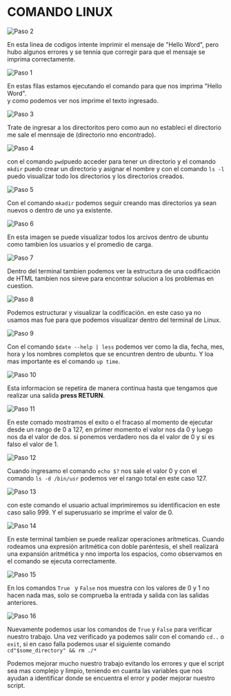 # COMANDO LINUX

![Paso 2](https://github.com/Michael-Gavino/Datos_y_Redes/blob/main/main/FOTOS/Imagen%202.jpg?raw=true)

En esta linea de codigos intente imprimir el mensaje de "Hello Word", pero hubo algunos errores y se tennia que corregir para que el mensaje se imprima correctamente.

![Paso 1](https://github.com/Michael-Gavino/Datos_y_Redes/blob/main/main/FOTOS/Imagen%201.jpg?raw=true)

En estas filas estamos ejecutando el comando para que nos imprima "Hello Word".      
y como podemos ver nos imprime el texto ingresado.

![Paso 3](https://github.com/Michael-Gavino/Datos_y_Redes/blob/main/main/FOTOS/Imagen%203.jpg?raw=true)

Trate de ingresar a los directoritos pero como aun no estableci el directorio me sale el mennsaje de (directorio nno encontrado).

![Paso 4](https://github.com/Michael-Gavino/Datos_y_Redes/blob/main/main/FOTOS/Imagen%204.jpg?raw=true)

con el comando `pwd`puedo acceder para tener un directorio y el comando `mkdir` puedo crear un directorio y asignar el nombre y con el comando `ls -l` puedo visualizar todo los directorios y los directorios creados.

![Paso 5](https://github.com/Michael-Gavino/Datos_y_Redes/blob/main/main/FOTOS/Imagen%205.jpg?raw=true)

Con el comando `mkadir` podemos seguir creando mas directorios ya sean nuevos o dentro de uno ya existente.

![Paso 6](https://github.com/Michael-Gavino/Datos_y_Redes/blob/main/main/FOTOS/Imagen%206.jpg?raw=true)

En esta imagen se puede visualizar todos los arcivos dentro de ubuntu como tambien los usuarios y el promedio de carga.

![Paso 7](https://github.com/Michael-Gavino/Datos_y_Redes/blob/main/main/FOTOS/Imagen%207.jpg?raw=true)

Dentro del terminal tambien podemos ver la estructura de una codificación de HTML tambien nos sireve para encontrar solucion a los problemas en cuestion.

![Paso 8](https://github.com/Michael-Gavino/Datos_y_Redes/blob/main/main/FOTOS/Imagen%208.jpg?raw=true)

Podemos estructurar y visualizar la codificación. en este caso ya no usamos mas fue para que podemos visualizar dentro del terminal de Linux.

![Paso 9](https://github.com/Michael-Gavino/Datos_y_Redes/blob/main/main/FOTOS/Imagen%209.jpg?raw=true)

Con el comando `$date --help | less`  podemos ver  como la dia, fecha, mes, hora y los nombres completos que se encuntren dentro de ubuntu. Y loa mas importante es el comando `up time`.

![Paso 10](https://github.com/Michael-Gavino/Datos_y_Redes/blob/main/main/FOTOS/Imagen%2010.jpg?raw=true)

Esta informacion se repetira de manera continua hasta que tengamos que realizar una salida  **press RETURN**. 

![Paso 11](https://github.com/Michael-Gavino/Datos_y_Redes/blob/main/main/FOTOS/Imagen%2011.jpg?raw=true)

En este comado mostramos el exito o el fracaso al momento de ejecutar desde un rango de 0 a 127,
en primer momento el valor nos da 0 y luego nos da el valor de dos. si ponemos verdadero nos da el valor de 0 y si es falso el valor de 1.

![Paso 12](https://github.com/Michael-Gavino/Datos_y_Redes/blob/main/main/FOTOS/Imagen%2012.jpg?raw=true)

Cuando ingresamo el comando `echo $?` nos sale el valor 0 y con el comando `ls -d /bin/usr` podemos ver el rango total en este caso 127.

![Paso 13](https://github.com/Michael-Gavino/Datos_y_Redes/blob/main/main/FOTOS/Imagen%2013.jpg?raw=true)

con este comando el usuario actual imprimiremos su identificacion en este caso salio 999. Y el superusuario se imprime el valor de 0.

![Paso 14](https://github.com/Michael-Gavino/Datos_y_Redes/blob/main/main/FOTOS/Imagen%2014.jpg?raw=true)

En este terminal tambien se puede realizar operaciones aritmeticas. Cuando rodeamos una expresión aritmética con doble paréntesis, el shell realizará una expansión aritmética y nno importa los espacios, como observamos en el comando se ejecuta correctamente.

![Paso 15](https://github.com/Michael-Gavino/Datos_y_Redes/blob/main/main/FOTOS/Imagen%2015.jpg?raw=true)

En los comandos `True ` y `False` nos muestra con los valores de 0 y 1 no hacen nada mas, solo se comprueba la entrada y salida con las salidas anteriores.

![Paso 16](https://github.com/Michael-Gavino/Datos_y_Redes/blob/main/main/FOTOS/Imagen%2016.jpg?raw=true)

Nuevamente podemos usar los comandos de `True` y `False` para verificar nuestro trabajo. Una vez verificado ya podemos salir con el comando `cd..` o `exit`, si en caso falla podemos usar el siguiente comando ` cd"$some_directory" && rm ./*`


Podemos mejorar mucho nuestro trabajo evitando los errores y que el script sea mas complejo y limpio, teniendo en cuanta las variables que nos ayudan a identificar donde se encuentra el error y poder mejorar nuestro script.


